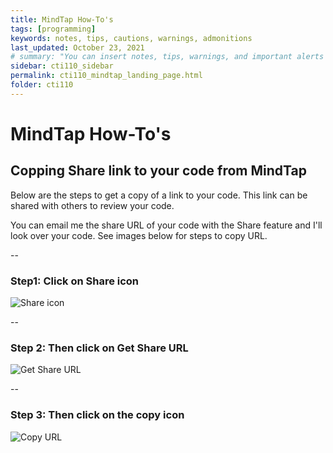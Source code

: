 ```yaml
---
title: MindTap How-To's
tags: [programming]
keywords: notes, tips, cautions, warnings, admonitions
last_updated: October 23, 2021
# summary: "You can insert notes, tips, warnings, and important alerts in your content. These notes are stored as shortcodes made available through the linksrefs.hmtl include."
sidebar: cti110_sidebar
permalink: cti110_mindtap_landing_page.html
folder: cti110
---
```

# MindTap How-To's

## Copping Share link to your code from MindTap

Below are the steps to get a copy of a link to your code. This link can be shared with others to review your code.

You can email me the share URL of your code with the Share feature and I'll look over your code. See images below for steps to copy URL.

--

### Step1: Click on Share icon

![Share icon](https://blainjonesacc.github.io/Pages/MindTap_Share_URL/MindTap_share-1.png)
<!-- <img src="https://blainjonesacc.github.io/Pages/MindTap_Share_URL/MindTap_share-1.png" width="400px" /> -->

--

### Step 2: Then click on Get Share URL

![Get Share URL](https://blainjonesacc.github.io/Pages/MindTap_Share_URL/MindTap_share-2.png)
<!-- <img src="https://blainjonesacc.github.io/Pages/MindTap_Share_URL/MindTap_share-2.png" width="400px" /> -->

--

### Step 3: Then click on the copy icon

![Copy URL](https://blainjonesacc.github.io/Pages/MindTap_Share_URL/MindTap_share-3.png)
<!-- <img src="https://blainjonesacc.github.io/Pages/MindTap_Share_URL/MindTap_share-3.png" width="400px" /> -->
